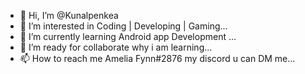 - 👋 Hi, I’m @Kunalpenkea
- 👀 I’m interested in Coding | Developing | Gaming...
- 🌱 I’m currently learning Android app Development ...
- 💞️ I’m ready for collaborate why i am learning...
- 📫 How to reach me Amelia Fynn#2876 my discord u can DM me...

<!---
Kunalpenkea/Kunalpenkea is a ✨ special ✨ repository because its `README.md` (this file) appears on your GitHub profile.
You can click the Preview link to take a look at your changes.
--->
